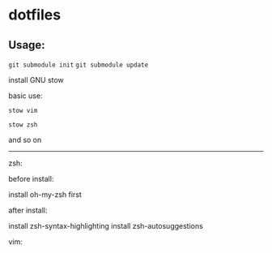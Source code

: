 # dotfiles

## Usage: 

`git submodule init`
`git submodule update`

install GNU stow

basic use:

`stow vim`

`stow zsh`

and so on

-------

zsh: 

before install:

install oh-my-zsh first

after install:

install zsh-syntax-highlighting
install zsh-autosuggestions




vim:

